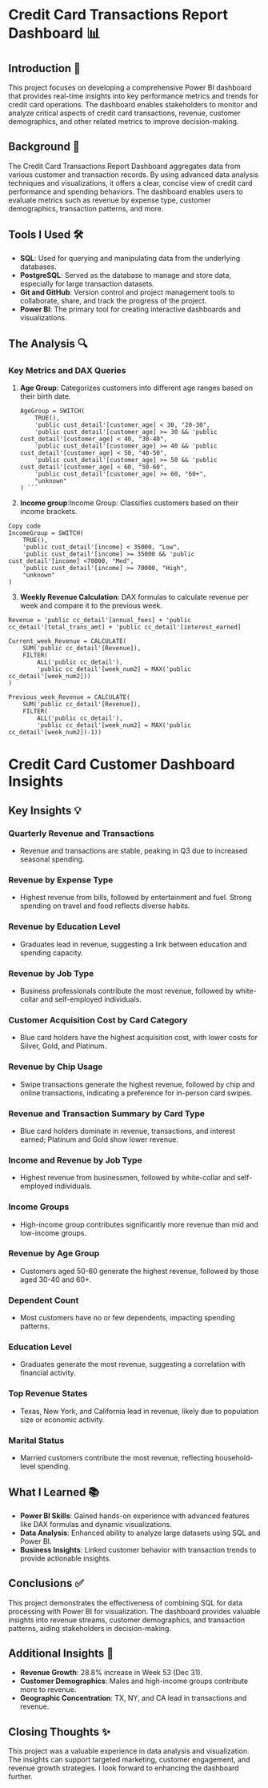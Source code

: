 # Credit Card Transactions Report Dashboard 📊

## Introduction 🎯
This project focuses on developing a comprehensive Power BI dashboard that provides real-time insights into key performance metrics and trends for credit card operations. The dashboard enables stakeholders to monitor and analyze critical aspects of credit card transactions, revenue, customer demographics, and other related metrics to improve decision-making.

## Background 🏦
The Credit Card Transactions Report Dashboard aggregates data from various customer and transaction records. By using advanced data analysis techniques and visualizations, it offers a clear, concise view of credit card performance and spending behaviors. The dashboard enables users to evaluate metrics such as revenue by expense type, customer demographics, transaction patterns, and more.

## Tools I Used 🛠️
- **SQL**: Used for querying and manipulating data from the underlying databases.
- **PostgreSQL**: Served as the database to manage and store data, especially for large transaction datasets.
- **Git and GitHub**: Version control and project management tools to collaborate, share, and track the progress of the project.
- **Power BI**: The primary tool for creating interactive dashboards and visualizations.

## The Analysis 🔍
### Key Metrics and DAX Queries
1. **Age Group**: Categorizes customers into different age ranges based on their birth date.
   ```DAX
   AgeGroup = SWITCH(
       TRUE(),
       'public cust_detail'[customer_age] < 30, "20-30",
       'public cust_detail'[customer_age] >= 30 && 'public cust_detail'[customer_age] < 40, "30-40",
       'public cust_detail'[customer_age] >= 40 && 'public cust_detail'[customer_age] < 50, "40-50",
       'public cust_detail'[customer_age] >= 50 && 'public cust_detail'[customer_age] < 60, "50-60",
       'public cust_detail'[customer_age] >= 60, "60+",
       "unknown"
   ) ```
   
1. **Income group**:Income Group: Classifies customers based on their income brackets.

```DAX
Copy code
IncomeGroup = SWITCH(
    TRUE(),
    'public cust_detail'[income] < 35000, "Low",
    'public cust_detail'[income] >= 35000 && 'public cust_detail'[income] <70000, "Med",
    'public cust_detail'[income] >= 70000, "High",
    "unknown"
)
```

3. **Weekly Revenue Calculation**:  DAX formulas to calculate revenue per week and compare it to the previous week.
```DAX
Revenue = 'public cc_detail'[annual_fees] + 'public cc_detail'[total_trans_amt] + 'public cc_detail'[interest_earned]

Current_week_Revenue = CALCULATE(
    SUM('public cc_detail'[Revenue]),
    FILTER(
        ALL('public cc_detail'),
        'public cc_detail'[week_num2] = MAX('public cc_detail'[week_num2]))
)

Previous_week_Revenue = CALCULATE(
    SUM('public cc_detail'[Revenue]),
    FILTER(
        ALL('public cc_detail'),
        'public cc_detail'[week_num2] = MAX('public cc_detail'[week_num2])-1))
```
# Credit Card Customer Dashboard Insights

## Key Insights 💡

### Quarterly Revenue and Transactions
- Revenue and transactions are stable, peaking in Q3 due to increased seasonal spending.

### Revenue by Expense Type
- Highest revenue from bills, followed by entertainment and fuel. Strong spending on travel and food reflects diverse habits.

### Revenue by Education Level
- Graduates lead in revenue, suggesting a link between education and spending capacity.

### Revenue by Job Type
- Business professionals contribute the most revenue, followed by white-collar and self-employed individuals.

### Customer Acquisition Cost by Card Category
- Blue card holders have the highest acquisition cost, with lower costs for Silver, Gold, and Platinum.

### Revenue by Chip Usage
- Swipe transactions generate the highest revenue, followed by chip and online transactions, indicating a preference for in-person card swipes.

### Revenue and Transaction Summary by Card Type
- Blue card holders dominate in revenue, transactions, and interest earned; Platinum and Gold show lower revenue.

### Income and Revenue by Job Type
- Highest revenue from businessmen, followed by white-collar and self-employed individuals.

### Income Groups
- High-income group contributes significantly more revenue than mid and low-income groups.

### Revenue by Age Group
- Customers aged 50-60 generate the highest revenue, followed by those aged 30-40 and 60+.

### Dependent Count
- Most customers have no or few dependents, impacting spending patterns.

### Education Level
- Graduates generate the most revenue, suggesting a correlation with financial activity.

### Top Revenue States
- Texas, New York, and California lead in revenue, likely due to population size or economic activity.

### Marital Status
- Married customers contribute the most revenue, reflecting household-level spending.

## What I Learned 📚
- **Power BI Skills**: Gained hands-on experience with advanced features like DAX formulas and dynamic visualizations.
- **Data Analysis**: Enhanced ability to analyze large datasets using SQL and Power BI.
- **Business Insights**: Linked customer behavior with transaction trends to provide actionable insights.

## Conclusions ✅
This project demonstrates the effectiveness of combining SQL for data processing with Power BI for visualization. The dashboard provides valuable insights into revenue streams, customer demographics, and transaction patterns, aiding stakeholders in decision-making.

## Additional Insights 🔎
- **Revenue Growth**: 28.8% increase in Week 53 (Dec 31).
- **Customer Demographics**: Males and high-income groups contribute more to revenue.
- **Geographic Concentration**: TX, NY, and CA lead in transactions and revenue.

## Closing Thoughts ✨
This project was a valuable experience in data analysis and visualization. The insights can support targeted marketing, customer engagement, and revenue growth strategies. I look forward to enhancing the dashboard further.



